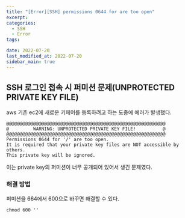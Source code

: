 ```yaml
---
title: "[Error][SSH] permissions 0644 for are too open"
excerpt:
categories:
  - SSH
  - Error
tags:

date: 2022-07-20
last_modified_at: 2022-07-20
sidebar_main: true
---
```


## SSH 로그인 접속 시 퍼미션 문제(UNPROTECTED PRIVATE KEY FILE)

aws 기존 ec2에 새로운 키페어를 등록하려고 하는 도중에 에러가 발생했다.

```
@@@@@@@@@@@@@@@@@@@@@@@@@@@@@@@@@@@@@@@@@@@@@@@@@@@@@@@@@@@
@         WARNING: UNPROTECTED PRIVATE KEY FILE!          @
@@@@@@@@@@@@@@@@@@@@@@@@@@@@@@@@@@@@@@@@@@@@@@@@@@@@@@@@@@@
Permissions 0644 for '/' are too open.
It is required that your private key files are NOT accessible by others.
This private key will be ignored.
```

이는 private key의 퍼미션이 너무 공개되어 있어서 생긴 문제였다.

### 해결 방법

퍼미션을 664에서 600으로 바꾸면 해결할 수 있다.

```
chmod 600 ''
```
